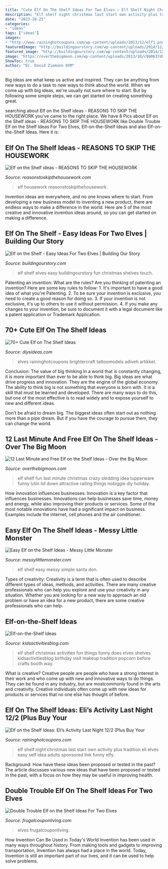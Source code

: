 ```yaml
---
title: "Cute Elf On The Shelf Ideas For Two Elves ~ Elf Shelf Night Christmas Last Start Own Activity Plus Tradition Eli Elves Easy Self Idea Adults Sponsored Link Funny Elfy"
description: "Elf shelf night christmas last start own activity plus tradition eli elves easy self idea adults sponsored link funny elfy"
date: "2023-10-25"
categories:
- "ideas"
tags: ["ideas"]
images:
- "http://www.raininghotcoupons.com/wp-content/uploads/2013/12/elf1.png?x93331"
featuredImage: "http://buildingourstory.com/wp-content/uploads/2014/12/photo12-3.jpg"
featured_image: "http://buildingourstory.com/wp-content/uploads/2014/12/photo12-3.jpg"
image: "https://overthebigmoon.com/wp-content/uploads/2013/10/c960637d0608db9d1e6e58a2b692ab91.jpg"
ShowToc: true
author: "Dr. David Ziemann DVM"
---
```



Big ideas are what keep us active and inspired. They can be anything from new ways to do a task to new ways to think about the world. When we come up with big ideas, we're usually not sure where to start. But by following some simple steps, we can get started on creating something great.

	

		
searching about Elf on the Shelf ideas - REASONS TO SKIP THE HOUSEWORK you've came to the right place. We have 8 Pics about Elf on the Shelf ideas - REASONS TO SKIP THE HOUSEWORK like Double Trouble Elf on the Shelf Ideas For Two Elves, Elf-on-the-Shelf Ideas and also Elf-on-the-Shelf Ideas. Here it is:
		
    
## Elf On The Shelf Ideas - REASONS TO SKIP THE HOUSEWORK

<img loading=lazy src="http://www.reasonstoskipthehousework.com/wp-content/uploads/2014/11/elf-on-the-shelf-ideas-2.jpg" onerror="this.onerror=null;this.src='https://tse3.mm.bing.net/th?id=OIP.fEi5kMBP3A7GIkh6-UNO0QHaIN&amp;pid=15.1';" alt="Elf on the Shelf ideas - REASONS TO SKIP THE HOUSEWORK">

_Source: reasonstoskipthehousework.com_

>elf housework reasonstoskipthehousework. 

	

Invention ideas are everywhere, and no one knows where to start. From developing a new business model to inventing a new product, there are endless ways to make a difference in the world. Here are 5 of the most creative and innovative invention ideas around, so you can get started on making a difference.

    
## Elf On The Shelf - Easy Ideas For Two Elves | Building Our Story

<img loading=lazy src="http://buildingourstory.com/wp-content/uploads/2014/12/photo12-3.jpg" onerror="this.onerror=null;this.src='https://tse1.mm.bing.net/th?id=OIP.T6WTviVNNFB4toU6TpBBnQHaJ4&amp;pid=15.1';" alt="Elf on the Shelf - Easy Ideas For Two Elves | Building Our Story">

_Source: buildingourstory.com_

>elf shelf elves easy buildingourstory fun christmas shelves touch. 

	

Patenting an invention: What are the rules?
Are you thinking of patenting an invention? Here are some key rules to follow: 1. It's important to have a good idea of what you're Patenting. 
2. To be sure your invention is exclusive, you need to create a good reason for doing so. 
3. If your invention is not exclusive, it's up to others to use it without permission. 4. If you make any changes to your invention, be sure to document it with a legal document like a patent application or Trademark Application. 
    
## 70+ Cute Elf On The Shelf Ideas

<img loading=lazy src="https://thedestinyformula.com/wp-content/uploads/2019/01/0128b399d551d0f0fe52cdbc1fe4a99e.jpg" onerror="this.onerror=null;this.src='https://tse2.mm.bing.net/th?id=OIP.rPAICYWK1sENUIvxM3oqjAHaJ4&amp;pid=15.1';" alt="70+ Cute Elf on The Shelf Ideas">

_Source: diysideas.com_

>elves raininghotcoupons brightercraft tattoomodels adiveh artikkel. 

	

Conclusion: The value of big thinking
In a world that is constantly changing, it is more important than ever to be able to think big. Big ideas are what drive progress and innovation. They are the engine of the global economy.
The ability to think big is not something that everyone is born with. It is a skill that must be learned and developed. There are many ways to do this, but one of the most effective is to read widely and to expose yourself to new and different ideas.

Don't be afraid to dream big. The biggest ideas often start out as nothing more than a pipe dream. But if you have the courage to pursue them, they can change the world.

    
## 12 Last Minute And Free Elf On The Shelf Ideas - Over The Big Moon

<img loading=lazy src="https://overthebigmoon.com/wp-content/uploads/2013/10/c960637d0608db9d1e6e58a2b692ab91.jpg" onerror="this.onerror=null;this.src='https://tse3.mm.bing.net/th?id=OIP.GWs1yx_qWP1_w1cuiYWu2QAAAA&amp;pid=15.1';" alt="12 Last Minute and Free Elf on the Shelf Ideas - Over the Big Moon">

_Source: overthebigmoon.com_

>elf shelf fun last minute christmas crazy sledding idea tupperware funny lutin lid down attractive railing things nobiggie diy holiday. 

	

How innovation influences businesses:
Innovation is a key factor that influences businesses. Innovations can help businesses save time, money and energy, while also improving their products or services. Some of the most notable innovations have had a significant impact on business. Examples include the internet, cell phones and the air conditioner.

    
## Easy Elf On The Shelf Ideas - Messy Little Monster

<img loading=lazy src="https://1.bp.blogspot.com/-XGL4hDwNUNo/VGW3wpDGnPI/AAAAAAAABHc/IqVwemiy3w0/s1600/elf%2Bon%2Bthe%2Bshelf%2Bideas.jpg" onerror="this.onerror=null;this.src='https://tse3.mm.bing.net/th?id=OIP.Ftil4NYvDBJDAKMBMOBwVgHaHa&amp;pid=15.1';" alt="Easy Elf on the Shelf Ideas - Messy Little Monster">

_Source: messylittlemonster.com_

>elf shelf easy messy simple santa don. 

	

Types of creativity:
Creativity is a term that is often used to describe different types of ideas, methods, and activities. There are many creative professionals who can help you explore and use your creativity in any situation. Whether you are looking for a new way to approach an old problem or have an idea for a new product, there are some creative professionals who can help.

    
## Elf-on-the-Shelf Ideas

<img loading=lazy src="http://kidsactivitiesblog.com/wp-content/uploads/2014/11/more-and-more-elf-on-the-shelf-ideas.jpg" onerror="this.onerror=null;this.src='https://tse4.mm.bing.net/th?id=OIP.XyuWJKxtO8_siKrGsMiT9AHaKs&amp;pid=15.1';" alt="Elf-on-the-Shelf Ideas">

_Source: kidsactivitiesblog.com_

>elf shelf christmas activities fun things funny does elves shelves kidsactivitiesblog birthday visit makeup tradition popcorn before crafts booth way. 

	

What is creative?
Creative people are people who have a strong interest in their work and who come up with new and innovative ways to do things. They can be found in any industry, but are mostcommonly found in the arts and creativity. Creative individuals often come up with new ideas for products or services that no one else has thought of before.

    
## Elf On The Shelf Ideas: Eli’s Activity Last Night 12/2 (Plus Buy Your

<img loading=lazy src="http://www.raininghotcoupons.com/wp-content/uploads/2013/12/elf1.png?x93331" onerror="this.onerror=null;this.src='https://tse4.mm.bing.net/th?id=OIP.PfTu8_8wWS96o6WU5-7TKQHaLQ&amp;pid=15.1';" alt="Elf on the Shelf Ideas: Eli’s Activity Last Night 12/2 (Plus Buy Your">

_Source: raininghotcoupons.com_

>elf shelf night christmas last start own activity plus tradition eli elves easy self idea adults sponsored link funny elfy. 

	

Background: How have these ideas been proposed or tested in the past?
The article discusses various new ideas that have been proposed or tested in the past, with a focus on how they may be useful in improving health.

    
## Double Trouble Elf On The Shelf Ideas For Two Elves

<img loading=lazy src="https://i2.wp.com/frugalcouponliving.com/wp-content/uploads/2020/11/elf-on-the-shelf-ideas-with-two-elves-frugal-coupon-living-e1600972440307.jpg" onerror="this.onerror=null;this.src='https://tse2.mm.bing.net/th?id=OIP.phUh2iFfJYTeV-WWIofjuwHaLH&amp;pid=15.1';" alt="Double Trouble Elf on the Shelf Ideas For Two Elves">

_Source: frugalcouponliving.com_

>elves frugalcouponliving. 

	

How Invention Can Be Used in Today's World
Invention has been used in many ways throughout history. From making tools and gadgets to improving transportation, Invention has always had a place in the world. Today, Invention is still an important part of our lives, and it can be used to help solve problems.

